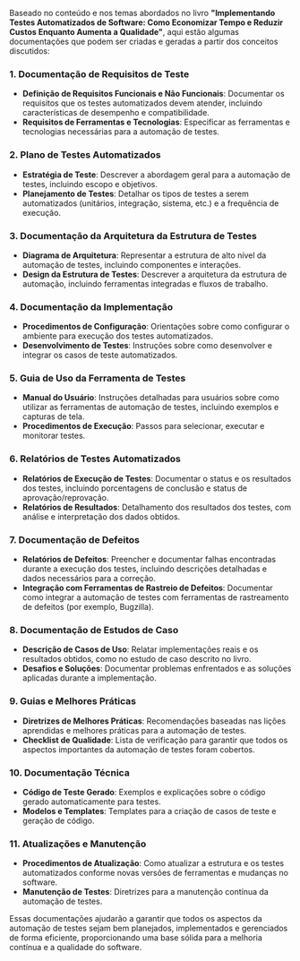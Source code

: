 Baseado no conteúdo e nos temas abordados no livro **"Implementando Testes Automatizados de Software: Como Economizar Tempo e Reduzir Custos Enquanto Aumenta a Qualidade"**, aqui estão algumas documentações que podem ser criadas e geradas a partir dos conceitos discutidos:

### 1. **Documentação de Requisitos de Teste**
   - **Definição de Requisitos Funcionais e Não Funcionais**: Documentar os requisitos que os testes automatizados devem atender, incluindo características de desempenho e compatibilidade.
   - **Requisitos de Ferramentas e Tecnologias**: Especificar as ferramentas e tecnologias necessárias para a automação de testes.

### 2. **Plano de Testes Automatizados**
   - **Estratégia de Teste**: Descrever a abordagem geral para a automação de testes, incluindo escopo e objetivos.
   - **Planejamento de Testes**: Detalhar os tipos de testes a serem automatizados (unitários, integração, sistema, etc.) e a frequência de execução.

### 3. **Documentação da Arquitetura da Estrutura de Testes**
   - **Diagrama de Arquitetura**: Representar a estrutura de alto nível da automação de testes, incluindo componentes e interações.
   - **Design da Estrutura de Testes**: Descrever a arquitetura da estrutura de automação, incluindo ferramentas integradas e fluxos de trabalho.

### 4. **Documentação da Implementação**
   - **Procedimentos de Configuração**: Orientações sobre como configurar o ambiente para execução dos testes automatizados.
   - **Desenvolvimento de Testes**: Instruções sobre como desenvolver e integrar os casos de teste automatizados.

### 5. **Guia de Uso da Ferramenta de Testes**
   - **Manual do Usuário**: Instruções detalhadas para usuários sobre como utilizar as ferramentas de automação de testes, incluindo exemplos e capturas de tela.
   - **Procedimentos de Execução**: Passos para selecionar, executar e monitorar testes.

### 6. **Relatórios de Testes Automatizados**
   - **Relatórios de Execução de Testes**: Documentar o status e os resultados dos testes, incluindo porcentagens de conclusão e status de aprovação/reprovação.
   - **Relatórios de Resultados**: Detalhamento dos resultados dos testes, com análise e interpretação dos dados obtidos.

### 7. **Documentação de Defeitos**
   - **Relatórios de Defeitos**: Preencher e documentar falhas encontradas durante a execução dos testes, incluindo descrições detalhadas e dados necessários para a correção.
   - **Integração com Ferramentas de Rastreio de Defeitos**: Documentar como integrar a automação de testes com ferramentas de rastreamento de defeitos (por exemplo, Bugzilla).

### 8. **Documentação de Estudos de Caso**
   - **Descrição de Casos de Uso**: Relatar implementações reais e os resultados obtidos, como no estudo de caso descrito no livro.
   - **Desafios e Soluções**: Documentar problemas enfrentados e as soluções aplicadas durante a implementação.

### 9. **Guias e Melhores Práticas**
   - **Diretrizes de Melhores Práticas**: Recomendações baseadas nas lições aprendidas e melhores práticas para a automação de testes.
   - **Checklist de Qualidade**: Lista de verificação para garantir que todos os aspectos importantes da automação de testes foram cobertos.

### 10. **Documentação Técnica**
   - **Código de Teste Gerado**: Exemplos e explicações sobre o código gerado automaticamente para testes.
   - **Modelos e Templates**: Templates para a criação de casos de teste e geração de código.

### 11. **Atualizações e Manutenção**
   - **Procedimentos de Atualização**: Como atualizar a estrutura e os testes automatizados conforme novas versões de ferramentas e mudanças no software.
   - **Manutenção de Testes**: Diretrizes para a manutenção contínua da automação de testes.

Essas documentações ajudarão a garantir que todos os aspectos da automação de testes sejam bem planejados, implementados e gerenciados de forma eficiente, proporcionando uma base sólida para a melhoria contínua e a qualidade do software.